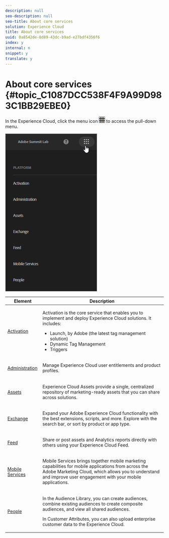 ```yaml
---
description: null
seo-description: null
seo-title: About core services
solution: Experience Cloud
title: About core services
uuid: 0a8542de-8d89-43dc-b9ad-e27bdf4356f6
index: y
internal: n
snippet: y
translate: y
---
```


# About core services {#topic_C1087DCC538F4F9A99D983C1BB29EBE0}

In the Experience Cloud, click the menu icon  ![](assets/menu-icon.png) to access the pull-down menu. 

![](assets/experience-cloud-core-services.png) 

<table id="table_809454A4D59D409F81266E1F15254778"> 
 <thead> 
  <tr> 
   <th colname="col1" class="entry"> Element </th> 
   <th colname="col2" class="entry"> Description </th> 
  </tr> 
 </thead>
 <tbody> 
  <tr> 
   <td colname="col1"> <p> <a href="activation/activation.md#concept_EE756B6B0A0643DAB8CA3A00E665406C" format="dita" scope="local"> Activation </a> </p> </td> 
   <td colname="col2"> <p> Activation is the core service that enables you to implement and deploy Experience Cloud solutions. It includes: </p> 
    <ul id="ul_709725F61F074F05959A815F62581546"> 
     <li id="li_3A73CC0754B744FF97F3A5CDCBCD3708">Launch, by Adobe (the latest tag management solution) </li> 
     <li id="li_F585BD6D21A04C7482101BC82D64CA58">Dynamic Tag Management </li> 
     <li id="li_851A9A25C7A4481182514CE47B2BC40A">Triggers </li> 
    </ul> </td> 
  </tr> 
  <tr> 
   <td colname="col1"> <p> <a href="admin_getting_started/admin_getting_started.md#concept_A9A190B372C5450CA53D60431D362143" format="dita" scope="local"> Administration</a> </p> </td> 
   <td colname="col2"> <p>Manage Experience Cloud user entitlements and product profiles. </p> </td> 
  </tr> 
  <tr> 
   <td colname="col1"> <p> <a href="experience-cloud-assets/experience-cloud-assets.md#concept_DDA5224C907D4A4F817D795DA0ED64D0" format="dita" scope="local"> Assets</a> </p> </td> 
   <td colname="col2"> <p>Experience Cloud Assets provide a single, centralized repository of marketing-ready assets that you can share across solutions. </p> </td> 
  </tr> 
  <tr> 
   <td colname="col1"> <p> <a href="https://experiencecloud.adobeexchange.com/" format="https" scope="external"> Exchange</a> </p> </td> 
   <td colname="col2"> <p> Expand your Adobe Experience Cloud functionality with the best extensions, scripts, and more. Explore with the search bar, or sort by product or app type. </p> </td> 
  </tr> 
  <tr> 
   <td colname="col1"> <p> <a href="feed.md#concept_9256B8768A294009A777282DD8719213" format="dita" scope="local"> Feed</a> </p> </td> 
   <td colname="col2"> <p> Share or post assets and Analytics reports directly with others using your Experience Cloud Feed. </p> </td> 
  </tr> 
  <tr> 
   <td colname="col1"> <p> <a href="https://marketing.adobe.com/resources/help/en_US/mobile/" format="https" scope="external"> Mobile Services</a> </p> </td> 
   <td colname="col2"> <p> Mobile Services brings together mobile marketing capabilities for mobile applications from across the Adobe Marketing Cloud, which allows you to understand and improve user engagement with your mobile applications. </p> </td> 
  </tr> 
  <tr> 
   <td colname="col1"> <p> <a href="audience_library/audience_library.md#topic_679810123CAA4E0CA4FA3417FB0100C7" format="dita" scope="local"> People</a> </p> </td> 
   <td colname="col2"> <p>In the Audience Library, you can create audiences, combine existing audiences to create composite audiences, and view all shared audiences. </p> <p>In Customer Attributes, you can also upload enterprise customer data to the Experience Cloud. </p> </td> 
  </tr> 
 </tbody> 
</table>

